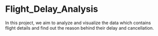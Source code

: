 # Flight_Delay_Analysis
In this project, we aim to analyze and visualize the data which contains flight details and find out the reason behind their delay and cancellation.
